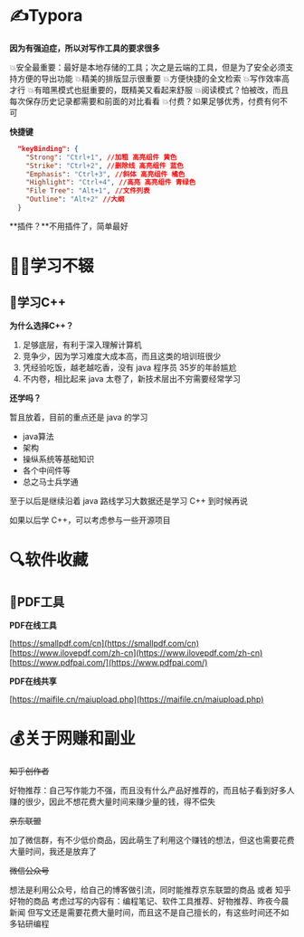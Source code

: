 # ✍Typora

**因为有强迫症，所以对写作工具的要求很多**

💥安全最重要：最好是本地存储的工具；次之是云端的工具，但是为了安全必须支持方便的导出功能
💥精美的排版显示很重要
💥方便快捷的全文检索
💥写作效率高才行
💥有暗黑模式也挺重要的，既精美又看起来舒服
💥阅读模式？怕被改，而且每次保存历史记录都需要和前面的对比看看
💥付费？如果足够优秀，付费有何不可

**快捷键**

```json
  "keyBinding": {
    "Strong": "Ctrl+1", //加粗 高亮组件 黄色
    "Strike": "Ctrl+2", //删除线 高亮组件 蓝色
    "Emphasis": "Ctrl+3", //斜体 高亮组件 橘色
    "Highlight": "Ctrl+4", //高亮 高亮组件 青绿色
    "File Tree": "Alt+1", //文件列表
    "Outline": "Alt+2" //大纲
  }
```

**插件？**不用插件了，简单最好

# 👨‍💻学习不辍

## 🥈学习C++

**为什么选择C++？**

1. 足够底层，有利于深入理解计算机
2. 竞争少，因为学习难度大成本高，而且这类的培训班很少
3. 凭经验吃饭，越老越吃香，没有 java 程序员 35岁的年龄尴尬
4. 不内卷，相比起来 java 太卷了，新技术层出不穷需要经常学习

**还学吗？**

暂且放着，目前的重点还是 java 的学习

- java算法
- 架构
- 操纵系统等基础知识
- 各个中间件等
- 总之马士兵学通

至于以后是继续沿着 java 路线学习大数据还是学习 C++ 到时候再说

如果以后学 C++，可以考虑参与一些开源项目

# 🔍软件收藏

## 🥈PDF工具

**PDF在线工具**

[https://smallpdf.com/cn](https://smallpdf.com/cn)
[https://www.ilovepdf.com/zh-cn](https://www.ilovepdf.com/zh-cn)
[https://www.pdfpai.com/](https://www.pdfpai.com/)

**PDF在线共享**

[https://maifile.cn/maiupload.php](https://maifile.cn/maiupload.php)

# 💰关于网赚和副业

~~知乎创作者~~

好物推荐：自己写作能力不强，而且没有什么产品好推荐的，而且帖子看到好多人赚的很少，因此不想花费大量时间来赚少量的钱，得不偿失

~~京东联盟~~

加了微信群，有不少低价商品，因此萌生了利用这个赚钱的想法，但这也需要花费大量时间，我还是放弃了

~~微信公众号~~

想法是利用公众号，给自己的博客做引流，同时能推荐京东联盟的商品 或者 知乎好物的商品
考虑过写的内容有：编程笔记、软件工具推荐、好物推荐、昨夜今晨新闻
但写文还是需要花费大量时间，而且这不是自己擅长的，有这些时间还不如多钻研编程
